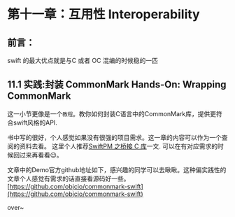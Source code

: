 # 第十一章：互用性 Interoperability

## 前言：

swift 的最大优点就是与C 或者 OC 混编的时候稳的一匹



## 11.1 实践:封装 CommonMark    Hands-On: Wrapping CommonMark
这一小节更像是一个```教程```。教你如何封装C语言中的CommonMark库，提供更符合swift风格的API.

书中写的很好，个人感觉如果没有很强的项目需求。这一章的内容可以作为一个查阅的资料去看。
这里个人推荐[SwiftPM 之桥接 C 库](https://xiaozhuanlan.com/topic/6410729835)一文.
可以在有对应需求的时候回过来再看看😉。

文章中的Demo官方github地址如下，感兴趣的同学可以去瞅瞅。这种偏实践性的文章个人感觉有需求的话直接看源码好一些。
[https://github.com/objcio/commonmark-swift](https://github.com/objcio/commonmark-swift)

over~




